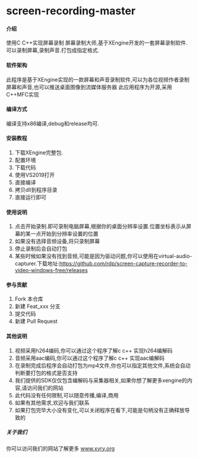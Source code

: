 # screen-recording-master

#### 介绍
使用C C++实现屏幕录制
屏幕录制大师,基于XEngine开发的一套屏幕录制软件.
可以录制屏幕,录制声音.打包成指定格式.

#### 软件架构
此程序是基于XEngine实现的一款屏幕和声音录制软件,可以为各位视频作者录制屏幕和声音,也可以推送桌面图像到流媒体服务器
此应用程序为开源,采用C++MFC实现

#### 编译方式
编译支持x86编译,debug和release均可.

#### 安装教程

1.  下载XEngine完整包.
2.  配置环境
3.  下载代码
4.  使用VS2019打开
5.  直接编译
6.  拷贝dll到程序目录
7.  直接运行即可

#### 使用说明

1.  点击开始录制.即可录制电脑屏幕,根据你的桌面分辨率设置.位置坐标表示从屏幕的某一点开始到分辨率设置的位置
2.  如果没有选择音频设备,将只录制屏幕
3.  停止录制后会自动打包  
4.  某些时候如果没有找到音频,可能是因为驱动问题,你可以使用在virtual-audio-capturer.下载地址:https://github.com/rdp/screen-capture-recorder-to-video-windows-free/releases  

#### 参与贡献

1.  Fork 本仓库
2.  新建 Feat_xxx 分支
3.  提交代码
4.  新建 Pull Request


#### 其他说明

1.  视频采用h264编码,你可以通过这个程序了解c c++ 实现h264编解码
2.  音频采用aac编码,你可以通过这个程序了解c c++ 实现aac编解码
3.  在录制完成后程序会自动打包为mp4文件,你也可以指定其他文件,系统会自动判断要打包的格式是否支持
4.  我们提供的SDK仅仅包含编解码与采集器相关,如果你想了解更多xengine的内容,请访问我们的网站
5.  此代码没有任何限制,可以随意传播,编译,商用
6.  如果有其他需求,欢迎与我们联系  
7.  如果打包完毕大小没有变化,可以关闭程序在看下,可能是句柄没有正确释放导致的  

##### 关于我们
你可以访问我们的网站了解更多 www.xyry.org

